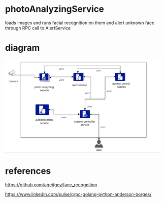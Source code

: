 # photoAnalyzingService

loads images and runs facial recognition on them and alert unknown face through 
RPC call to AlertService


# diagram

![Sock Shop frontend](https://github.com/ahmedsharyo/SystemContorellerService/blob/c86491520bf1e38683fd6b4e1291d50a0e6d96af/docs/diagram.png)


# references

https://github.com/ageitgey/face_recognition

https://www.linkedin.com/pulse/grpc-golang-python-anderson-borges/
